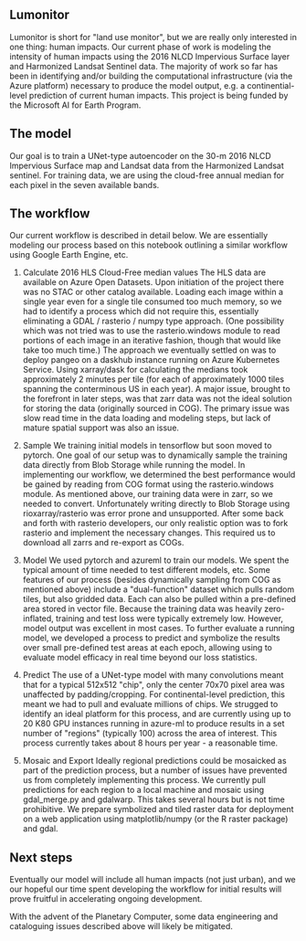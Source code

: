 ## Lumonitor

Lumonitor is short for "land use monitor", but we are really only interested in one thing: human impacts. Our current phase of work is modeling the intensity of human impacts using the 2016 NLCD Impervious Surface layer and Harmonized Landsat Sentinel data. The majority of work so far has been in identifying and/or building the computational infrastructure (via the Azure platform) necessary to produce the model output, e.g. a continential-level prediction of current human impacts. This project is being funded by the Microsoft AI for Earth Program.

## The model

Our goal is to train a UNet-type autoencoder on the 30-m 2016 NLCD Impervious Surface map and Landsat data from the Harmonized Landsat sentinel. For training data, we are using the cloud-free annual median for each pixel in the seven available bands.

## The workflow

Our current workflow is described in detail below. We are essentially modeling our process based on this notebook outlining a similar workflow using Google Earth Engine, etc.

1. Calculate 2016 HLS Cloud-Free median values
The HLS data are available on Azure Open Datasets. Upon initiation of the project there was no STAC or other catalog available. Loading each image within a single year even for a single tile consumed too much memory, so we had to identify a process which did not require this, essentially eliminating a GDAL / rasterio / numpy type approach. (One possibility which was not tried was to use the rasterio.windows module to read portions of each image in an iterative fashion, though that would like take too much time.) The approach we eventually settled on was to deploy pangeo on a daskhub instance running on Azure Kubernetes Service. Using xarray/dask for calculating the medians took approximately 2 minutes per tile (for each of approximately 1000 tiles spanning the conterminous US in each year). 
A major issue, brought to the forefront in later steps, was that zarr data was not the ideal solution for storing the data (originally sourced in COG). The primary issue was slow read time in the data loading and modeling steps, but lack of mature spatial support was also an issue.

2. Sample
We training initial models in tensorflow but soon moved to pytorch. One goal of our setup was to dynamically sample the training data directly from Blob Storage while running the model. In implementing our workflow, we determined the best performance would be gained by reading from COG format using the rasterio.windows module. As mentioned above, our training data were in zarr, so we needed to convert. Unfortunately writing directly to Blob Storage using rioxarray/rasterio was error prone and unsupported. After some back and forth with rasterio developers, our only realistic option was to fork rasterio and implement the necessary changes. This required us to download all zarrs and re-export as COGs.

3. Model
We used pytorch and azureml to train our models. We spent the typical amount of time needed to test different models, etc. Some features of our process (besides dynamically sampling from COG as mentioned above) include a "dual-function" dataset which pulls random tiles, but also gridded data. Each can also be pulled within a pre-defined area stored in vector file. Because the training data was heavily zero-inflated, training and test loss were typically extremely low. However, model output was excellent in most cases. To further evaluate a running model, we developed a process to predict and symbolize the results over small pre-defined test areas at each epoch, allowing using to evaluate model efficacy in real time beyond our loss statistics.

5. Predict
The use of a UNet-type model with many convolutions meant that for a typical 512x512 "chip", only the center 70x70 pixel area was unaffected by padding/cropping. For continental-level prediction, this meant we had to pull and evaluate millions of chips. We strugged to identify an ideal platform for this process, and are currently using up to 20 K80 GPU instances running in azure-ml to produce results in a set number of "regions" (typically 100) across the area of interest. This process currently takes about 8 hours per year - a reasonable time.

7. Mosaic and Export
Ideally regional predictions could be mosaicked as part of the prediction process, but a number of issues have prevented us from completely implementing this process. We currently pull predictions for each region to a local machine and mosaic using gdal_merge.py and gdalwarp. This takes several hours but is not time prohibitive. We prepare symbolized and tiled raster data for deployment on a web application using matplotlib/numpy (or the R raster package) and gdal.

## Next steps

Eventually our model will include all human impacts (not just urban), and we our hopeful our time spent developing the workflow for initial results will prove fruitful in accelerating ongoing development.

With the advent of the Planetary Computer, some data engineering and cataloguing issues described above will likely be mitigated.

